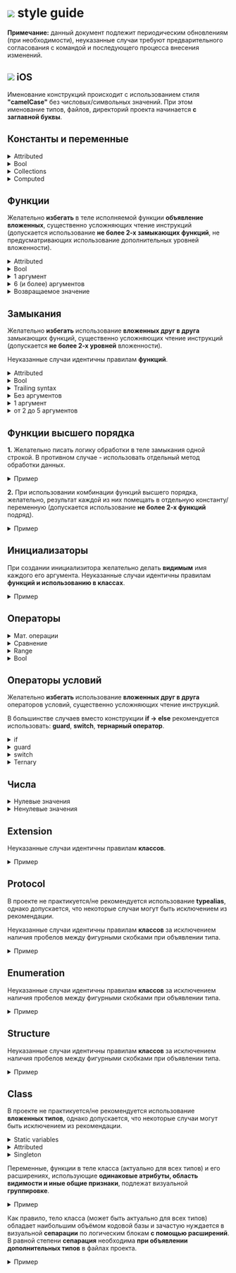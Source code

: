 # ![](https://git.sevstar.net/ssdev/cabinet-new/-/raw/dev/mobile/ios/Release/Documentation.docc/Resources/Formatting/FormattingIcon.png?ref_type=heads) style guide

**Примечание:** данный документ подлежит периодическим обновлениям (при необходимости), неуказанные случаи требуют предварительного согласования с командой и последующего процесса внесения изменений. 


## ![](https://git.sevstar.net/ssdev/cabinet-new/-/raw/dev/mobile/ios/Release/Documentation.docc/Resources/Beginning/Xcode.png?ref_type=heads) iOS

Именование конструкций происходит с использованием стиля **"camelCase"** без числовых/символьных значений. При этом именование типов, файлов, директорий проекта начинается **с заглавной буквы**.


## Константы и переменные

<details>
  <summary> Attributed </summary>

    @objc let value
    
    @Published let value

</details>

<details>
  <summary> Bool </summary>

  Именование желательно начинать с префикса "is".

    let isTrue

    let isFalse

</details>

<details>
  <summary> Collections </summary>

    let emptyArray = [Type]()

    let array = [1, 2, 3]

    let emptySet = Set<Hashable>()

    let set: Set<Type> = [1, 2, 3]

    let emptyDictionary = [Hashable : Type]()

    let dictionary = ["One" : 1, "Two" : 2, "Three" : 3]

</details>

<details>
  <summary> Computed </summary>

    var value: Type {
        "Value"
    }
  ____________________________________

    var value: Type {
        let valueOne = TypeOne()
        let valueTwo = TypeTwo()
        let valueThree = valueOne + valueTwo
        return valueThree
    }
  ____________________________________
  
    var value: Type {
        get {
            "Value"
        }
    
        set {
            newValue
        }
    }

  ____________________________________

    var value: Type {
        willSet {
            newValue
        }
    
        didSet {
            oldValue
        }
    }

</details>


## Функции

Желательно **избегать** в теле исполняемой функции **объявление вложенных**, существенно усложняющих чтение инструкций (допускается использование **не более 2-х замыкающих функций**, не предусматривающих использование дополнительных уровней вложенности).

<details>
  <summary> Attributed </summary>

    @objc func action()
    
    @MainActor func action()

</details>

<details>
  <summary> Bool </summary>

  Именование желательно начинать с префикса "is".

    func isTrue() -> Bool

    func isFalse() -> Bool

</details>

<details>
  <summary> 1 аргумент </summary>

    func action(_ argument: Type)

</details>

<details>
  <summary> 6 (и более) аргументов </summary>

  Необходимо использовать отдельную **структуру данных** в качестве главного аргумента (предпочтительно) либо **typealias** (исключение, практикующееся крайне редко).

    struct Type {
        let name: String
        let age: Int
        let profession: String
        let status: String
        let isActive: Bool
        let isOnline: Bool
    }

    func action(_ argument: Type)

</details>

<details>
  <summary> Возвращаемое значение </summary>

    func action() -> Type {
        Type()
    }

  ____________________________________

    func action() -> Type {
        let oneValue = TypeOne()
        let twoValue = TypeTwo()
        let threeValue = oneValue + twoValue
        return threeValue
    }

</details>


## Замыкания

Желательно **избегать** использование **вложенных друг в друга** замыкающих функций, существенно усложняющих чтение инструкций (допускается **не более 2-х уровней** вложенности).

Неуказанные случаи идентичны правилам **функций**.

<details>
  <summary> Attributed </summary>

    @objc var action: () -> Void
    
    @MainActor var action: () -> Void 

</details>

<details>
  <summary> Bool </summary>

  Именование желательно начинать с префикса "is".

    var isTrue: () -> Bool

</details>

<details>
  <summary> Trailing syntax </summary>

  Желательно указывать замыкание как **Optional Type** (в качестве аргумента/переменной) без использования атрибута **@escaping** (при наличии возможности и условия, когда не происходит ухудшения понимания общего лог. смысла выполняемой инструкции).
    
    func action(_ argument: Type, _ completion: (() -> Void)?)

    action(argument) {
        print("Message")
    }

  ____________________________________

    func action(_ argument: Type, action: (() -> Void)?, completion: (() -> Void)?)

    func action(argument) {
        print("Start")
    } completion: {
        print("End")
    }

</details>

<details>
  <summary> Без аргументов </summary>

    var closure: () -> Void = {
        print("Message")
    }

</details>

<details>
  <summary> 1 аргумент </summary>

    var closure: (Int) -> Void = {
        print("Message: \($0)")
    }

</details>

<details>
  <summary> от 2 до 5 аргументов </summary>

    var closure: (String, Int) -> Void = { (name, age) in
        print("Name: \(name), age: \(age)"))
    }

</details>


## Функции высшего порядка

**1.** Желательно писать логику обработки в теле замыкания одной строкой. В противном случае - использовать отдельный метод обработки данных.

<details>
  <summary> Пример </summary>

    let array = [1, 2, 3]
    let result = array.map { someAction($0) }

</details>

**2.** При использовании комбинации функций высшего порядка, желательно, результат каждой из них помещать в отдельную константу/переменную (допускается использование **не более 2-х функций** подряд).

<details>
  <summary> Пример </summary>

    let array = [1, 2, 3]
    let map = array.map { String($0) }
    let filter = map.filter { !$0.isEmpty }
    let reduce = filter.reduce("", +)

</details>


## Инициализаторы

При создании инициализитора желательно делать **видимым** имя каждого его аргумента. Неуказанные случаи идентичны правилам **функций и использованию в классах**. 

<details>
  <summary> Пример </summary>

    init(netwotkManager: NetwotkManagerProtocol, connectionManager: ConnectionManagerProtocol, storage: StorageProtocol, dataSource: DataSourceProtocol, dataCache: DataCacheProtocol)

</details>


## Операторы

<details>
  <summary> Мат. операции </summary>

    let plus = 55 + 33
    let minus = 55 - 33
    let division = 55 / 33
    let remainder = 55 % 2
    let multiplication = 55 * 33

</details>

<details>
  <summary> Сравнение </summary>

    let isEqual = plus == minus
    let isTrue = plus != minus
    let isLess = minus <= plus
    let isBigger = plus >= minus

</details>

<details>
  <summary> Range </summary>

    let range = 0..<777
    let range = 0...777

</details>

<details>
  <summary> Bool </summary>

    let isTrue = true || false
    let isTrue = true && false

</details>


## Операторы условий

Желательно **избегать** использование **вложенных друг в друга** операторов условий, существенно усложняющих чтение инструкций.

В большинстве случаев  вместо конструкции **if -> else** рекомендуется использовать: **guard**, **switch**, **тернарный оператор**.

<details>
  <summary> if </summary>

    if isTrue {
        print("True")
    }

  ____________________________________

    if let one, let two, let three, let four {
        print("True")
        return
    }

</details>

<details>
  <summary> guard </summary>

    guard isTrue else { return value }

  ____________________________________

    guard let one, let two, let three, let four else { return }

  ____________________________________

    guard isTrue else {
        print("False")
        return
    }

</details>

<details>
  <summary> switch </summary>

    switch 4 {
        case 1:
            print("One")
    
        case 2:
            return

        case 3:
            fallthrough
    
        case 4:
            break
    }
    
</details>

<details>
  <summary> Ternary </summary>

  Не рекомендуется использовать оператор в операциях, связанных с изменениями (мутациями) данных.

    let isTernary = isTrue ? "True" : "False"

</details>


## Числа

<details>
  <summary> Нулевые значения </summary>

    let integer: Int
    let float: Float
    let double: Double

    integer = .zero
    float = .zero
    double = .zero

  ____________________________________

    let integer = 0
    let float = 0.0
    let double = 0.0

</details>

<details>
  <summary> Ненулевые значения </summary>

    let integer: Int
    let float: Float
    let double: Double

    integer = 50
    float = 50.0
    double = 50.0

  ____________________________________

    let integer = 50
    let float = Float(50)
    let double = Double(50)

</details>


## Extension

Неуказанные случаи идентичны правилам **классов**.

<details>
  <summary> Пример </summary>

    extension Type {

      func action() {
          print("Message")
      }

    }

</details>


## Protocol

В проекте не практикуется/не рекомендуется использование **typealias**, однако допускается, что некоторые случаи могут быть исключением из рекомендации. 

Неуказанные случаи идентичны правилам **классов** за исключением наличия пробелов между фигурными скобками при объявлении типа.

<details>
  <summary> Пример </summary>

    protocol SomePrоtocol: AnyObject, Protocol {
      associatedtype TypeOne
      associatedtype TypeTwo
    
      var variableOne: TypeOne { get }
      var variableTwo: TypeTwo { get set }
    
      func actionOne()
      func actionTwo()
    }

</details>


## Enumeration

Неуказанные случаи идентичны правилам **классов** за исключением наличия пробелов между фигурными скобками при объявлении типа.

<details>
  <summary> Пример </summary>

Допускается использование не более 3-х аргументов в качестве **associated values**. В противном случае необходимо использовать отдельную **структуру данных** в качестве главного аргумента (предпочтительно) либо **typealias** (исключение, практикующееся крайне редко).

    enum SomeEnum {
      case one
      case two(Int)
      case three(name: String, age: Int)

      indirect case five(SomeEnum)
      indirect case six(target: SomeEnum, pieces: Int) 
      indirect case seven(with: SomeEnum, number: Int, items: Int)
    }

</details>


## Structure

Неуказанные случаи идентичны правилам **классов** за исключением наличия пробелов между фигурными скобками при объявлении типа.

<details>
  <summary> Пример </summary>

    struct SomeStruct {
      let one: Type
      let two: Type
      let three: Type 
    }

</details>


## Class

В проекте не практикуется/не рекомендуется использование **вложенных типов**, однако допускается, что некоторые случаи могут быть исключением из рекомендации. 

<details>
  <summary> Static variables </summary>

    class SomeClass {
      static let one = "One"
      static let two = "Two"
      static let three = "Three"
    }

</details>

<details>
  <summary> Attributed </summary>

    @objc class SomeClass

    @MainActor class SomeClass

</details>

<details>
  <summary> Singleton </summary>

    final class SomeClass: Protocol {

      static let entry = SomeClass()

      private init() {}

    }

</details>

Переменные, функции в теле класса (актуально для всех типов) и его расширениях, использующие **одинаковые атрибуты, область видимости и иные общие признаки**, подлежат визуальной **группировке**.

<details>
  <summary> Пример </summary>

    class SomeClass: Parent, Prоtocol {

      static let value = "Value"
      static var value = "Value"

      static private let value = "Value"
      static private var value = "Value"

      static var value: String {
          "Value"
      }

      class var value: String {
          "Value"
      }

      static private var value: String {
          "Value"
      }

      class private var value: String {
          "Value"
      }

      static func action() {
          print("Message")
      }

      class func action() {
          print("Message")
      }

      static private func action() {
          print("Message")
      }

      class private func action() {
          print("Message")
      }

      weak var value: Type?
      let value: Type
      @objc let value: Type
      var value: Type
      @Published var value: Type
      private(set) var value: Type
      @Published private(set) var value: Type
      fileprivate(set) var value: Type
      @Published fileprivate(set) var value: Type

      fileprivate let value: Type
      @objc fileprivate let value: Type
      fileprivate var value: Type
      @Published fileprivate var value: Type

      var value: String {
          "Value"
      }

      override class var value: String {
          "Value"
      }

      override var value: String {
          "Value"
      }

      private weak var value: Type?
      private let value: Type
      @objc private let value: Type 
      private var value: Type
      @Published private var value: Type

      private var value: String {
          "Value"
      }

      init(service: Type, storage: Type, manager: Type, cache: Type, encoder: Type) {
        self.service = service
        self.storage = storage
        self.manager = manager
        self.cache = cache
        self.encoder = encoder
        super.init()
      }
    
      init?() {
        initializating()
      }
    
      convenience init() {
        initializating()
      }

      required init() {
        initializating()
      }
    
      required init?() {
        initializating()
      }

      private func action() {
        print("Message")
      }

      fileprivate func action() {
        print("Message")
      }

      override class func action() {
        print("Message")
      }

      override func action() {
        super.action()
        print("Message")
      }

      func action() {
        print("Message")
      }

      @objc func action() {
        print("Message")
      }

      deinit {
        print("Message")
      }

    }

</details>

Как правило, тело класса (может быть актуально для всех типов) обладает наибольшим объёмом кодовой базы и зачастую нуждается в визуальной **сепарации** по логическим блокам **с помощью расширений**. В равной степени **сепарация** необходима **при объявлении дополнительных типов** в файлах проекта.

<details>
  <summary> Пример </summary>

    class SomeClass: Parent, Protocol {

      private let value: NewType

      init(value: NewType) {
        self.value = value
        super.init()
      }

      override func action() {
        super.action()
        print("Message")
      }

      deinit {
        print("Message")
      }

    }

    // MARK: Private
    private extension SomeClass {

      func continue() {
        print("Message")
      }

      func restart() {
        print("Message")
      }

    }

    // MARK: Public
    extension SomeClass {

      func stop() {
        print("Message")
      }

    }

    // MARK: Protocol
    extension SomeClass {

      func start() {
        print("Message")
      }

    }

    // MARK: - NewType
    struct NewType {
      let value: Int
      let identifier: String
    }

</details>

